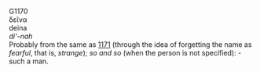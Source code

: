 <body>
  <p>G1170<br>  δεῖνα  <br> deina  <br><i>di‘-nah </i><br>Probably from the same as <a href="g1171.htm">1171</a> (through the idea of forgetting the name as <i>fearful</i>, that is, <i>strange</i>); <i>so</i> <i>and</i> <i>so</i> (when the person is not specified): - such a man.<br></p>
 </body>